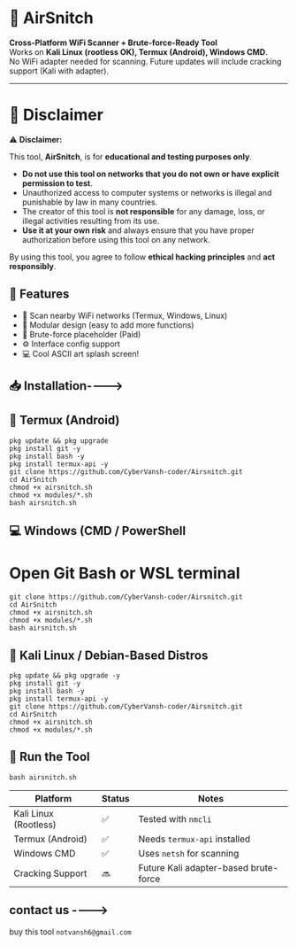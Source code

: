 # 🔐 AirSnitch

**Cross-Platform WiFi Scanner + Brute-force-Ready Tool**  
Works on **Kali Linux (rootless OK), Termux (Android), Windows CMD**.  
No WiFi adapter needed for scanning. Future updates will include cracking support (Kali with adapter).

---

# 📜 Disclaimer

⚠️ **Disclaimer:**

This tool, **AirSnitch**, is for **educational and testing purposes only**. 

- **Do not use this tool on networks that you do not own or have explicit permission to test**.
- Unauthorized access to computer systems or networks is illegal and punishable by law in many countries.
- The creator of this tool is **not responsible** for any damage, loss, or illegal activities resulting from its use.
- **Use it at your own risk** and always ensure that you have proper authorization before using this tool on any network.
  
By using this tool, you agree to follow **ethical hacking principles** and **act responsibly**.

         
          
  ## 🧠 Features

- 📡 Scan nearby WiFi networks (Termux, Windows, Linux)
- 📁 Modular design (easy to add more functions)
- 🔐 Brute-force placeholder (Paid)
- ⚙️ Interface config support
- 💻 Cool ASCII art splash screen!

## 📥 Installation---->

## 📱 Termux (Android)
```
pkg update && pkg upgrade
pkg install git -y
pkg install bash -y
pkg install termux-api -y
git clone https://github.com/CyberVansh-coder/Airsnitch.git
cd AirSnitch
chmod +x airsnitch.sh
chmod +x modules/*.sh
bash airsnitch.sh
```
## 💻 Windows (CMD / PowerShell
# Open Git Bash or WSL terminal
```
git clone https://github.com/CyberVansh-coder/Airsnitch.git
cd AirSnitch
chmod +x airsnitch.sh
chmod +x modules/*.sh
bash airsnitch.sh
```
## 🐧 Kali Linux / Debian-Based Distros

```
pkg update && pkg upgrade -y
pkg install git -y
pkg install bash -y
pkg install termux-api -y
git clone https://github.com/CyberVansh-coder/Airsnitch.git
cd AirSnitch
chmod +x airsnitch.sh
chmod +x modules/*.sh
```
## 🔑 Run the Tool
```
bash airsnitch.sh
```

| Platform              | Status | Notes                                 |
| --------------------- | ------ | ------------------------------------- |
| Kali Linux (Rootless) | ✅      | Tested with `nmcli`                   |
| Termux (Android)      | ✅      | Needs `termux-api` installed          |
| Windows CMD           | ✅      | Uses `netsh` for scanning             |
| Cracking Support      | 🔜     | Future Kali adapter-based brute-force |

## contact us ---->
buy this tool ```
              notvansh6@gmail.com 
              ```

